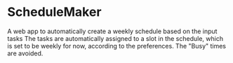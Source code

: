 # ScheduleMaker
A web app to automatically create a weekly schedule based on the input tasks
The tasks are automatically assigned to a slot in the schedule, which is set to be weekly for now, according to the preferences. The "Busy" times are avoided.
